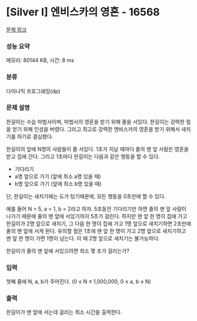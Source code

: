 # [Silver I] 엔비스카의 영혼 - 16568 

[문제 링크](https://www.acmicpc.net/problem/16568) 

### 성능 요약

메모리: 80144 KB, 시간: 8 ms

### 분류

다이나믹 프로그래밍(dp)

### 문제 설명

<p>한길이는 수습 마법사이며, 마법사의 영혼을 받기 위해 줄을 서있다. 한길이는 강력한 힘을 얻기 위해 인성을 버렸다. 그리고 최고로 강력한 엔비스카의 영혼을 받기 위해서 새치기를 하기로 결심했다.</p>

<p>한길이의 앞에 N명의 사람들이 줄 서있다. 1초가 지날 때마다 줄의 맨 앞 사람은 영혼을 받고 집에 간다. 그리고 1초마다 한길이는 다음과 같은 행동을 할 수 있다.</p>

<ul>
	<li>기다리기</li>
	<li>a명 앞으로 가기 (앞에 최소 a명 있을 때)</li>
	<li>b명 앞으로 가기 (앞에 최소 b명 있을 때)</li>
</ul>

<p>단, 한길이는 새치기에는 도가 텄기때문에, 모든 행동을 0초만에 할 수 있다.</p>

<p>예를 들어 N = 5, a = 1, b = 2라고 하자. 5초동안 기다리기만 하면 줄의 맨 앞 사람이 나가기 때문에 줄의 맨 앞에 서있기까지 5초가 걸린다. 하지만 맨 앞 한 명이 집에 가고 한길이가 2명 앞으로 새치기, 그 다음 한 명이 집에 가고 1명 앞으로 새치기하면 2초만에 줄의 맨 앞에 서게 된다. 유의할 점은 1초에 맨 앞 한 명이 가고 2명 앞으로 새치기하고 맨 앞 한 명이 가면 1명이 남는다. 이 때 2명 앞으로 새치기는 불가능하다.</p>

<p>한길이가 줄의 맨 앞에 서있으려면 최소 몇 초가 걸리는가?</p>

### 입력 

 <p>첫째 줄에 N, a, b가 주어진다. (0 ≤ N ≤ 1,000,000, 0 ≤ a, b ≤ N)</p>

### 출력 

 <p>한길이가 맨 앞에 서는데 걸리는 최소 시간을 출력한다.</p>

